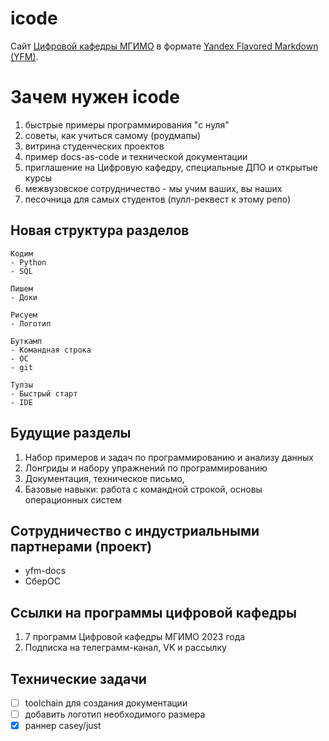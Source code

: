 # icode

Сайт [Цифровой кафедры МГИМО][dd] в формате [Yandex Flavored Markdown (YFM)](https://github.com/yandex-cloud/yfm-docs).

[dd]: https://dd.mgimo.ru/

# Зачем нужен icode

1. быстрые примеры программирования "с нуля"
2. советы, как учиться самому (роудмапы)   
3. витрина студенческих проектов
4. пример docs-as-code и технической документации
5. приглашение на Цифровую кафедру, специальные ДПО и открытые курсы 
6. межвузовское сотрудничество - мы учим ваших, вы наших
7. песочница для самых студентов (пулл-реквест к этому репо)

## Новая структура разделов

```
Кодим
- Python
- SQL

Пишем
- Доки

Рисуем
- Логотип

Буткамп
- Командная строка
- ОС
- git

Тулзы
- Быстрый старт
- IDE
```

## Будущие разделы

1. Набор примеров и задач по программированию и анализу данных   
2. Лонгриды и набору упражнений по программированию
3. Документация, техническое письмо, 
4. Базовые навыки: работа с командной строкой, основы операционных систем

## Сотрудничество с индустриальными партнерами (проект)

- yfm-docs
- СберОС

## Ссылки на программы цифровой кафедры

1. 7 программ Цифровой кафедры МГИМО 2023 года
2. Подписка на телеграмм-канал, VK и рассылку

## Технические задачи

- [ ] toolchain для создания документации
- [ ] добавить логотип необходимого размера
- [x] раннер casey/just
